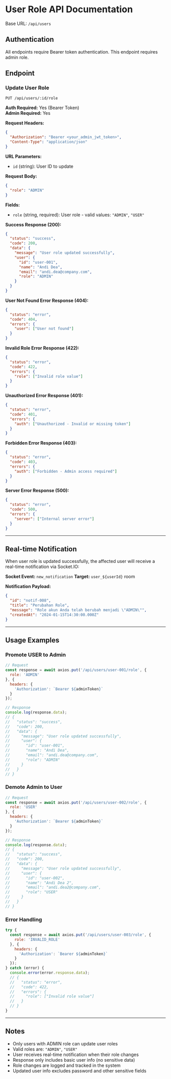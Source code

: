 # User Role API Documentation

Base URL: `/api/users`

## Authentication
All endpoints require Bearer token authentication.
This endpoint requires admin role.

## Endpoint

### Update User Role
```
PUT /api/users/:id/role
```

**Auth Required:** Yes (Bearer Token)  
**Admin Required:** Yes

**Request Headers:**
```json
{
  "Authorization": "Bearer <your_admin_jwt_token>",
  "Content-Type": "application/json"
}
```

**URL Parameters:**
- `id` (string): User ID to update

**Request Body:**
```json
{
  "role": "ADMIN"
}
```

**Fields:**
- `role` (string, required): User role - valid values: `"ADMIN"`, `"USER"`

**Success Response (200):**
```json
{
  "status": "success",
  "code": 200,
  "data": {
    "message": "User role updated successfully",
    "user": {
      "id": "user-001",
      "name": "Andi Dea",
      "email": "andi.dea@company.com",
      "role": "ADMIN"
    }
  }
}
```

**User Not Found Error Response (404):**
```json
{
  "status": "error",
  "code": 404,
  "errors": {
    "user": ["User not found"]
  }
}
```

**Invalid Role Error Response (422):**
```json
{
  "status": "error",
  "code": 422,
  "errors": {
    "role": ["Invalid role value"]
  }
}
```

**Unauthorized Error Response (401):**
```json
{
  "status": "error",
  "code": 401,
  "errors": {
    "auth": ["Unauthorized - Invalid or missing token"]
  }
}
```

**Forbidden Error Response (403):**
```json
{
  "status": "error",
  "code": 403,
  "errors": {
    "auth": ["Forbidden - Admin access required"]
  }
}
```

**Server Error Response (500):**
```json
{
  "status": "error",
  "code": 500,
  "errors": {
    "server": ["Internal server error"]
  }
}
```

---

## Real-time Notification

When user role is updated successfully, the affected user will receive a real-time notification via Socket.IO:

**Socket Event:** `new_notification`
**Target:** `user_${userId}` room

**Notification Payload:**
```json
{
  "id": "notif-008",
  "title": "Perubahan Role",
  "message": "Role akun Anda telah berubah menjadi \"ADMIN\"",
  "createdAt": "2024-01-15T14:30:00.000Z"
}
```

---

## Usage Examples

### Promote USER to Admin
```javascript
// Request
const response = await axios.put('/api/users/user-001/role', {
  role: 'ADMIN'
}, {
  headers: {
    'Authorization': `Bearer ${adminToken}`
  }
});

// Response
console.log(response.data);
// {
//   "status": "success",
//   "code": 200,
//   "data": {
//     "message": "User role updated successfully",
//     "user": {
//       "id": "user-001",
//       "name": "Andi Dea",
//       "email": "andi.dea@company.com",
//       "role": "ADMIN"
//     }
//   }
// }
```

### Demote Admin to User
```javascript
// Request
const response = await axios.put('/api/users/user-002/role', {
  role: 'USER'
}, {
  headers: {
    'Authorization': `Bearer ${adminToken}`
  }
});

// Response
console.log(response.data);
// {
//   "status": "success",
//   "code": 200,
//   "data": {
//     "message": "User role updated successfully",
//     "user": {
//       "id": "user-002",
//       "name": "Andi Dea 2", 
//       "email": "andi.dea2@company.com",
//       "role": "USER"
//     }
//   }
// }
```

### Error Handling
```javascript
try {
  const response = await axios.put('/api/users/user-003/role', {
    role: 'INVALID_ROLE'
  }, {
    headers: {
      'Authorization': `Bearer ${adminToken}`
    }
  });
} catch (error) {
  console.error(error.response.data);
  // {
  //   "status": "error",
  //   "code": 422,
  //   "errors": {
  //     "role": ["Invalid role value"]
  //   }
  // }
}
```

---

## Notes
- Only users with ADMIN role can update user roles
- Valid roles are: `"ADMIN"`, `"USER"` 
- User receives real-time notification when their role changes
- Response only includes basic user info (no sensitive data)
- Role changes are logged and tracked in the system
- Updated user info excludes password and other sensitive fields